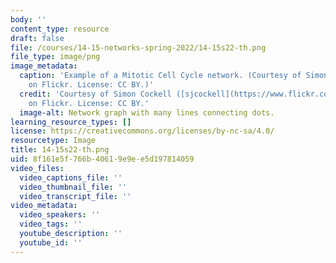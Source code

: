 ```yaml
---
body: ''
content_type: resource
draft: false
file: /courses/14-15-networks-spring-2022/14-15s22-th.png
file_type: image/png
image_metadata:
  caption: 'Example of a Mitotic Cell Cycle network. (Courtesy of Simon Cockell ([sjcockell](https://www.flickr.com/photos/sjcockell/3251147920/))
    on Flickr. License: CC BY.)'
  credit: 'Courtesy of Simon Cockell ([sjcockell](https://www.flickr.com/photos/sjcockell/3251147920/))
    on Flickr. License: CC BY.'
  image-alt: Network graph with many lines connecting dots.
learning_resource_types: []
license: https://creativecommons.org/licenses/by-nc-sa/4.0/
resourcetype: Image
title: 14-15s22-th.png
uid: 8f161e5f-766b-4061-9e9e-e5d197814059
video_files:
  video_captions_file: ''
  video_thumbnail_file: ''
  video_transcript_file: ''
video_metadata:
  video_speakers: ''
  video_tags: ''
  youtube_description: ''
  youtube_id: ''
---
```

